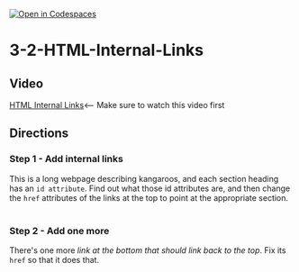 [![Open in Codespaces](https://classroom.github.com/assets/launch-codespace-2972f46106e565e64193e422d61a12cf1da4916b45550586e14ef0a7c637dd04.svg)](https://classroom.github.com/open-in-codespaces?assignment_repo_id=21069901)
# 3-2-HTML-Internal-Links <br>

## Video 
[HTML Internal Links](https://youtu.be/c62_yTwex9E)<-- Make sure to watch this video first

## Directions 
### Step 1 - Add internal links <br>
This is a long webpage describing kangaroos, and each section heading has an `id attribute`. Find out what those id attributes are, and then change the `href` attributes of the links at the top to point at the appropriate section.
<br><br>
### Step 2 - Add one more <br>
There's one more <i>link at the bottom that should link back to the top</i>. Fix its `href` so that it does that.
